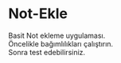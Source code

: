 # Not-Ekle
Basit Not ekleme uygulaması.<br>
Öncelikle bağımlılıkları çalıştırın.<br>
Sonra test edebilirsiniz.<br>
